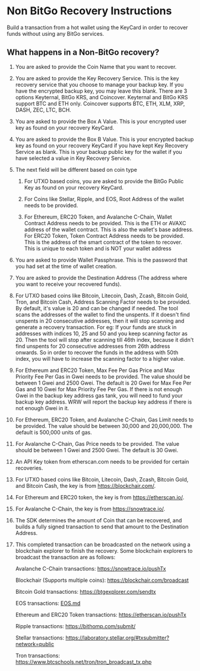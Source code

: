 # Non BitGo Recovery Instructions

Build a transaction from a hot wallet using the KeyCard in order to recover funds without using any BitGo services.

## What happens in a Non-BitGo recovery?

1.  You are asked to provide the Coin Name that you want to recover.

2.  You are asked to provide the Key Recovery Service. This is the key recovery service that you choose to manage your backup key. If you have the encrypted backup key, you may leave this blank.
    There are 3 options Keyternal, BitGo KRS, and Coincover. Keyternal and BitGo KRS support BTC and ETH only. Coincover supports BTC, ETH, XLM, XRP, DASH, ZEC, LTC, BCH.

3.  You are asked to provide the Box A Value. This is your encrypted user key as found on your recovery KeyCard.

4.  You are asked to provide the Box B Value. This is your encrypted backup key as found on your recovery KeyCard if you have kept Key Recovery Service as blank. This is your backup public key for the wallet if you have selected a value in Key Recovery Service.

5.  The next field will be different based on coin type

    1. For UTXO based coins, you are asked to provide the BitGo Public Key as found on your recovery KeyCard.

    2. For Coins like Stellar, Ripple, and EOS, Root Address of the wallet needs to be provided.

    3. For Ethereum, ERC20 Token, and Avalanche C-Chain, Wallet Contract Address needs to be provided. This is the ETH or AVAXC address of the wallet contract. This is also the wallet's base address.
       For ERC20 Token, Token Contract Address needs to be provided. This is the address of the smart contract of the token to recover. This is unique to each token and is NOT your wallet address

6.  You are asked to provide Wallet Passphrase. This is the password that you had set at the time of wallet creation.

7.  You are asked to provide the Destination Address (The address where you want to receive your recovered funds).

8.  For UTXO based coins like Bitcoin, Litecoin, Dash, Zcash, Bitcoin Gold, Tron, and Bitcoin Cash, Address Scanning Factor needs to be provided. By default, it's value is 20 and can be changed if needed. The tool scans the addresses of the wallet to find the unspents. If it doesn't find unspents in 20 consecutive addresses, then it will stop scanning and generate a recovery transaction. For eg: If your funds are stuck in addresses with indices 10, 25 and 50 and you keep scanning factor as 20. Then the tool will stop after scanning till 46th index, because it didn't find unspents for 20 consecutive addresses from 26th address onwards. So in order to recover the funds in the address with 50th index, you will have to increase the scanning factor to a higher value.

9.  For Ethereum and ERC20 Token, Max Fee Per Gas Price and Max Priority Fee Per Gas in Gwei needs to be provided. The value should be between 1 Gwei and 2500 Gwei. The default is 20 Gwei for Max Fee Per Gas and 10 Gwei for Max Priority Fee Per Gas. If there is not enough Gwei in the backup key address gas tank, you will need to fund your backup key address. WRW will report the backup key address if there is not enough Gwei in it.

10. For Ethereum, ERC20 Token, and Avalanche C-Chain, Gas Limit needs to be provided. The value should be between 30,000 and 20,000,000. The default is 500,000 units of gas.

11. For Avalanche C-Chain, Gas Price needs to be provided. The value should be between 1 Gwei and 2500 Gwei. The default is 30 Gwei.

12. An API Key token from etherscan.com needs to be provided for certain recoveries.

13. For UTXO based coins like Bitcoin, Litecoin, Dash, Zcash, Bitcoin Gold, and Bitcoin Cash, the key is from https://blockchair.com/.

14. For Ethereum and ERC20 token, the key is from https://etherscan.io/.

15. For Avalanche C-Chain, the key is from https://snowtrace.io/.

16. The SDK determines the amount of Coin that can be recovered, and builds a fully signed transaction to send that amount to the Destination Address.

17. This completed transaction can be broadcasted on the network using a blockchain explorer to finish the recovery.
    Some blockchain explorers to broadcast the transaction are as follows:

    Avalanche C-Chain transactions: https://snowtrace.io/pushTx

    Blockchair (Supports multiple coins): https://blockchair.com/broadcast

    Bitcoin Gold transactions: https://btgexplorer.com/sendtx

    EOS transactions: [EOS.md](EOS.md)

    Ethereum and ERC20 Token transactions: https://etherscan.io/pushTx

    Ripple transactions: https://bithomp.com/submit/

    Stellar transactions: https://laboratory.stellar.org/#txsubmitter?network=public

    Tron transactions: https://www.btcschools.net/tron/tron_broadcast_tx.php
